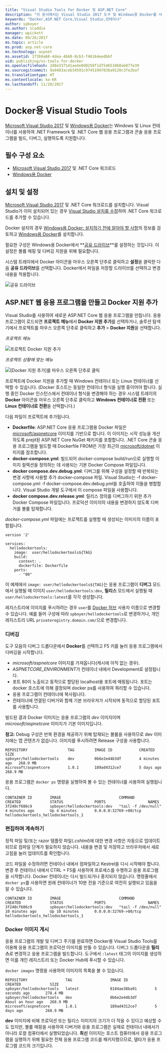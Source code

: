 ```yaml
---
title: "Visual Studio Tools for Docker 및 ASP.NET Core"
description: "이 문서에서는 Visual Studio 2017 도구 및 Windows용 Docker를 사용하여 ASP.NET Core 응용 프로그램 컨테이너화에 대해 살펴봅니다."
keywords: "Docker,ASP.NET Core,Visual Studio,컨테이너"
author: spboyer
ms.author: scaddie
manager: wpickett
ms.date: 09/26/2017
ms.topic: article
ms.prod: asp.net-core
ms.technology: aspnet
ms.assetid: 1f3b9a68-4dea-4b60-8cb3-f46164eedbbf
uid: publishing/vs-tools-for-docker
ms.openlocfilehash: 2d8e337141ae4e0d0258f1d7546510b0ab077e39
ms.sourcegitcommit: 9a9483aceb34591c97451997036a9120c3fe2baf
ms.translationtype: HT
ms.contentlocale: ko-KR
ms.lasthandoff: 11/10/2017
---
```

# <a name="visual-studio-tools-for-docker"></a>Docker용 Visual Studio Tools

[Microsoft Visual Studio 2017](https://www.visualstudio.com/) 및 [Windows용 Docker](https://docs.docker.com/docker-for-windows/install/)는 Windows 및 Linux 컨테이너를 사용하여 .NET Framework 및 .NET Core 웹 응용 프로그램과 콘솔 응용 프로그램을 빌드, 디버그, 실행하도록 지원합니다.

## <a name="prerequisites"></a>필수 구성 요소

- [Microsoft Visual Studio 2017](https://www.visualstudio.com/) 및 .NET Core 워크로드
- [Windows용 Docker](https://docs.docker.com/docker-for-windows/install/)

## <a name="installation-and-setup"></a>설치 및 설정

[Microsoft Visual Studio 2017](https://docs.microsoft.com/visualstudio/install/install-visual-studio) 및 .NET Core 워크로드를 설치합니다. Visual Studio가 이미 설치되어 있는 경우 [Visual Studio 설치를 수정](https://docs.microsoft.com/visualstudio/install/modify-visual-studio)하여 .NET Core 워크로드를 추가할 수 있습니다.

Docker 설치의 경우 [Windows용 Docker: 설치하기 전에 알아야 할 사항](https://docs.docker.com/docker-for-windows/install/#what-to-know-before-you-install)의 정보를 검토하고 [Windows용 Docker](https://docs.docker.com/docker-for-windows/install/)를 설치합니다.

필요한 구성은 Windows용 Docker에서 **[공유 드라이브](https://docs.docker.com/docker-for-windows/#shared-drives)**를 설정하는 것입니다. 이 설정은 볼륨 매핑 및 디버깅 지원을 위해 필요합니다.

시스템 트레이에서 Docker 아이콘을 마우스 오른쪽 단추로 클릭하고 **설정**을 클릭한 다음 **공유 드라이브**를 선택합니다. Docker에서 파일을 저장할 드라이브를 선택하고 변경 내용을 적용합니다.

![공유 드라이브](./visual-studio-tools-for-docker/_static/settings-shared-drives-win.png)

## <a name="create-an-aspnet-web-application-and-add-docker-support"></a>ASP.NET 웹 응용 프로그램을 만들고 Docker 지원 추가

Visual Studio를 사용하여 새로운 ASP.NET Core 웹 응용 프로그램을 만듭니다. 응용 프로그램이 로드되면 **프로젝트 메뉴**에서 **Docker 지원 추가**를 선택하거나, 솔루션 탐색기에서 프로젝트를 마우스 오른쪽 단추로 클릭하고 **추가** > **Docker 지원**을 선택합니다.

*프로젝트 메뉴*

![프로젝트 Docker 지원 추가](./visual-studio-tools-for-docker/_static/project-add-docker-support.png)

*프로젝트 상황에 맞는 메뉴*

![[Docker 지원 추가]를 마우스 오른쪽 단추로 클릭](./visual-studio-tools-for-docker/_static/right-click-add-docker-support.png)

프로젝트에 Docker 지원을 추가할 때 Windows 컨테이너 또는 Linux 컨테이너를 선택할 수 있습니다. (Docker 호스트는 동일한 컨테이너 형식을 실행 중이어야 합니다. 실행 중인 Docker 인스턴스에서 컨테이너 형식을 변경해야 하는 경우 시스템 트레이의 **Docker** 아이콘을 마우스 오른쪽 단추로 클릭하고 **Windows 컨테이너로 전환** 또는 **Linux 컨테이너로 전환**을 선택합니다.) 

다음 파일이 프로젝트에 추가됩니다.

- **Dockerfile**: ASP.NET Core 응용 프로그램용 Docker 파일은 [microsoft/aspnetcore](https://hub.docker.com/r/microsoft/aspnetcore) 이미지를 기반으로 합니다. 이 이미지는 시작 성능을 개선하도록 prejit된 ASP.NET Core NuGet 패키지를 포함합니다. .NET Core 콘솔 응용 프로그램을 빌드할 때 Dockerfile FROM은 가장 최근의 [microsoft/dotnet](https://hub.docker.com/r/microsoft/dotnet) 이미지를 참조합니다.   
- **docker-compose.yml**: 빌드되어 docker-compose build/run으로 실행할 이미지 컬렉션을 정의하는 데 사용되는 기본 Docker Compose 파일입니다.   
- **docker compose.dev.debug.yml**: 디버그를 위해 구성을 설정할 때 반복되는 변경 사항에 사용할 추가 docker-compose 파일. Visual Studio는 -f docker-compose.yml -f docker-compose.dev.debug.yml을 호출하여 이들을 병합합니다. Visual Studio 개발 도구에서 이 compose 파일을 사용합니다.   
- **docker compose.dev.release.yml**: 릴리스 정의를 디버그하기 위한 추가 Docker Compose 파일입니다. 프로덕션 이미지의 내용을 변경하지 않도록 디버거를 볼륨 탑재합니다.  

*docker-compose.yml* 파일에는 프로젝트를 실행할 때 생성되는 이미지의 이름이 포함됩니다. 

```
version '2'

services:
  hellodockertools:
    image:  user/hellodockertools${TAG}
    build:
      context: .
      dockerfile: Dockerfile
    ports:
      - "80"
``` 

이 예제에서 `image: user/hellodockertools${TAG}`는 응용 프로그램이 **디버그** 모드에서 실행될 때 이미지 `user/hellodockertools:dev`, **릴리스** 모드에서 실행될 때 `user/hellodockertools:latest`를 각각 생성합니다. 

레지스트리에 이미지를 푸시하려는 경우 `user`를 [Docker 허브](https://hub.docker.com/) 사용자 이름으로 변경할 수 있습니다. 예를 들어 구성에 따라 `spboyer/hellodockertools`로 변경하거나, 개인 레지스트리 URL `privateregistry.domain.com/`으로 변경합니다.

### <a name="debugging"></a>디버깅

도구 모음의 디버그 드롭다운에서 **Docker**를 선택하고 F5 키를 눌러 응용 프로그램에서 디버깅을 시작합니다. 

- *microsoft/aspnetcore* 이미지를 가져옵니다(캐시에 아직 없는 경우).
- *ASPNETCORE_ENVIRONMENT*가 컨테이너 내에서 Development로 설정됩니다.
- 포트 80이 노출되고 동적으로 할당된 localhost용 포트에 매핑됩니다. 포트는 docker 호스트에 의해 결정되며 docker ps를 사용하여 쿼리할 수 있습니다. 
- 응용 프로그램이 컨테이너에 복사됩니다.
- 컨테이너에 연결된 디버거와 함께 기본 브라우저가 시작되며 동적으로 할당된 포트를 사용합니다. 

빌드된 결과 Docker 이미지는 응용 프로그램의 *dev* 이미지이며 *microsoft/aspnetcore* 이미지가 기본 이미지입니다.

**참고:** Debug 구성은 반복 환경을 제공하기 위해 탑재되는 볼륨을 사용하므로 dev 이미지에는 앱 콘텐츠가 없습니다. 이미지를 푸시하려면 Release 구성을 사용합니다.

```console
REPOSITORY                  TAG         IMAGE ID            CREATED         SIZE
spboyer/hellodockertools    dev         0b6e2e44b3df        4 minutes ago   268.9 MB
microsoft/aspnetcore        1.0.1       189ad4312ce7        5 days ago      268.9 MB
```

응용 프로그램은 `docker ps` 명령을 실행하여 볼 수 있는 컨테이너를 사용하여 실행됩니다.

```console
CONTAINER ID        IMAGE                          COMMAND               CREATED             STATUS              PORTS                   NAMES
3f240cf686c9        spboyer/hellodockertools:dev   "tail -f /dev/null"   4 minutes ago       Up 4 minutes        0.0.0.0:32769->80/tcp   hellodockertools_hellodockertools_1
```

### <a name="edit-and-continue"></a>편집하며 계속하기

정적 파일 및/또는 razor 템플릿 파일(*.cshtml*)에 대한 변경 사항은 자동으로 업데이트되므로 컴파일 단계가 필요하지 않습니다. 내용을 변경 및 저장하고 브라우저에서 새로 고침을 눌러 업데이트를 확인합니다.  

코드 파일을 수정하려면 컨테이너 내에서 컴파일하고 Kestrel을 다시 시작해야 합니다. 변경 후 컨테이너 내에서 CTRL + F5를 사용하여 프로세스를 수행하고 응용 프로그램을 시작합니다. Docker 컨테이너는 다시 빌드되거나 중지되지 않습니다. 명령줄에서 `docker ps`를 사용하면 원래 컨테이너가 10분 전을 기준으로 여전히 실행되고 있음을 알 수 있습니다. 

```console
CONTAINER ID        IMAGE                          COMMAND               CREATED             STATUS              PORTS                   NAMES
3f240cf686c9        spboyer/hellodockertools:dev   "tail -f /dev/null"   10 minutes ago      Up 10 minutes       0.0.0.0:32769->80/tcp   hellodockertools_hellodockertools_1
```

### <a name="publishing-docker-images"></a>Docker 이미지 게시

응용 프로그램의 개발 및 디버그 주기를 완료하면 Docker용 Visual Studio Tools를 이용해 응용 프로그램의 프로덕션 이미지를 만들 수 있습니다. 디버그 드롭다운을 **릴리스**로 변경하고 응용 프로그램을 빌드합니다. 도구에서 `:latest` 태그의 이미지를 생성하면 이를 개인 레지스트리 또는 Docker Hub에 푸시할 수 있습니다. 

`docker images` 명령을 사용하여 이미지의 목록을 볼 수 있습니다.

```console
REPOSITORY                 TAG                 IMAGE ID            CREATED             SIZE
spboyer/hellodockertools   latest              8184ae38ba91        5 seconds ago       278.4 MB
spboyer/hellodockertools   dev                 0b6e2e44b3df        About an hour ago   268.9 MB
microsoft/aspnetcore       1.0.1               189ad4312ce7        5 days ago          268.9 MB
```

**dev** 이미지에 비해 프로덕션 또는 릴리스 이미지의 크기가 더 작을 수 있다고 예상할 수도 있지만, 볼륨 매핑을 사용하여 디버거와 응용 프로그램은 실제로 컨테이너 내에서가 아니라 로컬 컴퓨터에서 실행되었습니다. **최신** 이미지는 호스트 컴퓨터에서 응용 프로그램을 실행하기 위해 필요한 전체 응용 프로그램 코드를 패키지했으므로, 델타가 응용 프로그램 코드의 크기입니다.
